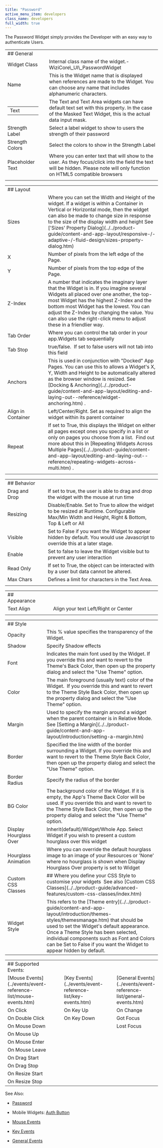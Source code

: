 ```yaml
---
title: "Password"
active_menu_item: developers
class_name: developers
full_width: true
---
```



The Password Widget simply provides the Developer with an easy way to authenticate Users.

<table>
<tr>
<td width="148">
## <a id="general"> </a> General

</td>
<td width="15">
</td>
<td width="779">
</td>
</tr>
<tr>
<td width="148">
Widget Class

</td>
<td width="15">
</td>
<td width="779">
Internal class name of the widget.- WiziCore\_UI\_PasswordWidget

</td>
</tr>
<tr>
<td width="148">
Name

</td>
<td width="15">
</td>
<td width="779">
This is the Widget name that is displayed when references are made to the Widget. You can choose any name that includes alphanumeric characters.

</td>
</tr>
<tr>
<td width="148">
<table>
<tr>
<td width="148">
Text

</td>
</tr>
</table>
</td>
<td width="15">
</td>
<td width="779">
The Text and Text Area widgets can have default text set with this property. In the case of the Masked Text Widget, this is the actual data input mask.

</td>
</tr>
<tr>
<td width="148">
Strength Label

</td>
<td width="15">
</td>
<td width="779">
Select a label widget to show to users the strength of their password

</td>
</tr>
<tr>
<td width="148">
Strength Colors

</td>
<td width="15">
</td>
<td width="779">
Select the colors to show in the Strength Label

</td>
</tr>
<tr>
<td width="148">
Placeholder Text

</td>
<td width="15">
</td>
<td width="779">
Where you can enter text that will show to the user. As they focus/click into the field the text will be hidden. Please note will only function on HTML5 compatible browsers

</td>
</tr>
<tr>
<td width="148">
</td>
<td width="15">
</td>
<td width="779">
</td>
</tr>
</table>
<table>
<tr>
<td width="148">
## <a id="layout"> </a> Layout

</td>
<td width="15">
</td>
<td width="779">
</td>
</tr>
<tr>
<td width="148">
Sizes

</td>
<td width="15">
</td>
<td width="779">
Where you can set the Width and Height of the widget. If a widget is within a Container in Vertical or Horizontal mode, then the widget can also be made to change size in response to the size of the display width and height See ['Sizes' Property Dialog](../../product-guide/content-and-app-layout/responsive-/-adaptive-/-fluid-design/sizes-property-dialog.htm)

</td>
</tr>
<tr>
<td width="148">
X

</td>
<td width="15">
</td>
<td width="779">
Number of pixels from the left edge of the Page.

</td>
</tr>
<tr>
<td width="148">
Y

</td>
<td width="15">
</td>
<td width="779">
Number of pixels from the top edge of the Page.

</td>
</tr>
<tr>
<td width="148">
Z-Index

</td>
<td width="15">
</td>
<td width="779">
A number that indicates the imaginary layer that the Widget is in. If you imagine several Widgets all placed over one another, the top-most Widget has the highest Z-Index and the bottom most Widget has the lowest. You can adjust the Z-Index by changing the value. You can also use the right-click menu to adjust these in a friendlier way.

</td>
</tr>
<tr>
<td width="148">
Tab Order

</td>
<td width="15">
</td>
<td width="779">
Where you can control the tab order in your app.Widgets tab sequentially

</td>
</tr>
<tr>
<td width="148">
Tab Stop

</td>
<td width="15">
</td>
<td width="779">
true/false.  If set to false users will not tab into this field

</td>
</tr>
<tr>
<td width="148">
Anchors

</td>
<td width="15">
</td>
<td width="779">
This is used in conjunction with "Docked" App Pages. You can use this to allows a Widget's X, Y, Width and Height to be automatically altered as the browser window is resized. See [Docking & Anchoring](../../product-guide/content-and-app-layout/editing-and-laying-out--reference/widget-anchoring.htm) .

</td>
</tr>
<tr>
<td width="148">
Align in Container

</td>
<td width="15">
</td>
<td width="779">
Left/Center/Right. Set as required to align the widget within its parent container

</td>
</tr>
<tr>
<td width="148">
Repeat

</td>
<td width="15">
</td>
<td width="779">
If set to True, this displays the Widget on either all pages except ones you specify in a list or only on pages you choose from a list.  Find out more about this in [Repeating Widgets Across Multiple Pages](../../product-guide/content-and-app-layout/editing-and-laying-out--reference/repeating-widgets-across-multi.htm) .

</td>
</tr>
<tr>
<td width="148">
</td>
<td width="15">
</td>
<td width="779">
</td>
</tr>
</table>
<table>
<tr>
<td width="148">
## <a id="behavior"> </a> Behavior

</td>
<td width="15">
</td>
<td width="779">
</td>
</tr>
<tr>
<td width="148">
Drag and Drop

</td>
<td width="15">
</td>
<td width="779">
If set to true, the user is able to drag and drop the widget with the mouse at run time

</td>
</tr>
<tr>
<td width="148">
Resizing

</td>
<td width="15">
</td>
<td width="779">
Disable/Enable. Set to True to allow the widget to be resized at Runtime. Configurable Max/Min Width and Height, Right & Bottom, Top & Left or All

</td>
</tr>
<tr>
<td width="148">
Visible

</td>
<td width="15">
</td>
<td width="779">
Set to False if you want the Widget to appear hidden by default. You would use Javascript to override this at a later stage.

</td>
</tr>
<tr>
<td width="148">
Enable

</td>
<td width="15">
</td>
<td width="779">
Set to false to leave the Widget visible but to prevent any user interaction

</td>
</tr>
<tr>
<td width="148">
Read Only

</td>
<td width="15">
</td>
<td width="779">
If set to True, the object can be interacted with by a user but data cannot be altered.

</td>
</tr>
<tr>
<td width="148">
Max Chars

</td>
<td width="15">
</td>
<td width="779">
Defines a limit for characters in the Text Area.

</td>
</tr>
<tr>
<td width="148">
</td>
<td width="15">
</td>
<td width="779">
</td>
</tr>
</table>
<table>
<tr>
<td width="146">
## <a id="appearance"> </a> Appearance

</td>
<td width="17">
</td>
<td width="780">
</td>
</tr>
<tr>
<td width="146">
Text Align

</td>
<td width="17">
</td>
<td width="780">
Align your text Left/Right or Center

</td>
</tr>
<tr>
<td width="146">
</td>
<td width="17">
</td>
<td width="780">
</td>
</tr>
</table>
<table>
<tr>
<td width="148">
## <a id="style"> </a> Style

</td>
<td width="15">
</td>
<td width="779">
</td>
</tr>
<tr>
<td width="148">
Opacity

</td>
<td width="15">
</td>
<td width="779">
This % value specifies the transparency of the Widget.

</td>
</tr>
<tr>
<td width="148">
Shadow

</td>
<td width="15">
</td>
<td width="779">
Specify Shadow effects

</td>
</tr>
<tr>
<td width="148">
Font

</td>
<td width="15">
</td>
<td width="779">
Indicates the main font used by the Widget. If you override this and want to revert to the Theme's Back Color, then open up the property dialog and select the "Use Theme" option.

</td>
</tr>
<tr>
<td width="148">
Color

</td>
<td width="15">
</td>
<td width="779">
The main foreground (usually text) color of the Widget.  If you override this and want to revert to the Theme Style Back Color, then open up the property dialog and select the "Use Theme" option.

</td>
</tr>
<tr>
<td width="148">
Margin

</td>
<td width="15">
</td>
<td width="779">
Used to specify the margin around a widget when the parent container is in Relative Mode. See [Setting a Margin](../../product-guide/content-and-app-layout/introduction/setting-a-margin.htm)

</td>
</tr>
<tr>
<td width="148">
Border

</td>
<td width="15">
</td>
<td width="779">
Specified the line width of the border surrounding a Widget. If you override this and want to revert to the Theme Style Back Color, then open up the property dialog and select the "Use Theme" option.

</td>
</tr>
<tr>
<td width="148">
Border Radius

</td>
<td width="15">
</td>
<td width="779">
Specify the radius of the border

</td>
</tr>
<tr>
<td width="148">
BG Color

</td>
<td width="15">
</td>
<td width="779">
The background color of the Widget. If it is empty, the App's Theme Back Color will be used. If you override this and want to revert to the Theme Style Back Color, then open up the property dialog and select the "Use Theme" option.

</td>
</tr>
<tr>
<td width="148">
Display Hourglass Over

</td>
<td width="15">
</td>
<td width="779">
Inherit(default)/Widget/Whole App. Select Widget if you wish to present a custom hourglass over this widget

</td>
</tr>
<tr>
<td width="148">
Hourglass Animation

</td>
<td width="15">
</td>
<td width="779">
Where you can override the default hourglass image to an image of your Resources or 'None' where no hourglass is shown when Display Hourglass Over property is set to Widget

</td>
</tr>
<tr>
<td width="148">
Custom CSS Classes

</td>
<td width="15">
</td>
<td width="779">
## Where you define your CSS Style to customise your widgets  See also [Custom CSS Classes](../../product-guide/advanced-features/custom-css-classes/index.htm)

</td>
</tr>
<tr>
<td width="148">
Widget Style

</td>
<td width="15">
</td>
<td width="779">
This refers to the [Theme entry](../../product-guide/content-and-app-layout/introduction/themes-styles/themesmanage.htm) that should be used to set the Widget's default appearance. Once a Theme Style has been selected, individual components such as Font and Colors can be Set to False if you want the Widget to appear hidden by default.

</td>
</tr>
</table>

<table>
<tr>
<td width="148">
## Supported Events:

</td>
<td width="15">
</td>
<td width="120">
</td>
<td width="17">
</td>
<td width="108">
</td>
</tr>
<tr>
<td width="148">
[Mouse Events](../events/event-reference-list/mouse-events.htm)

</td>
<td width="15">
</td>
<td width="120">
[Key Events](../events/event-reference-list/key-events.htm)

</td>
<td width="17">
</td>
<td width="108">
[General Events](../events/event-reference-list/general-events.htm)

</td>
</tr>
<tr>
<td width="148">
On Click

</td>
<td width="15">
</td>
<td width="120">
On Key Up

</td>
<td width="17">
</td>
<td width="108">
On Change

</td>
</tr>
<tr>
<td width="148">
On Double Click

</td>
<td width="15">
</td>
<td width="120">
On Key Down

</td>
<td width="17">
</td>
<td width="108">
Got Focus

</td>
</tr>
<tr>
<td width="148">
On Mouse Down

</td>
<td width="15">
</td>
<td width="120">
</td>
<td width="17">
</td>
<td width="108">
Lost Focus

</td>
</tr>
<tr>
<td width="148">
On Mouse Up

</td>
<td width="15">
</td>
<td width="120">
</td>
<td width="17">
</td>
<td width="108">
</td>
</tr>
<tr>
<td width="148">
On Mouse Enter

</td>
<td width="15">
</td>
<td width="120">
</td>
<td width="17">
</td>
<td width="108">
</td>
</tr>
<tr>
<td width="148">
On Mouse Leave

</td>
<td width="15">
</td>
<td width="120">
</td>
<td width="17">
</td>
<td width="108">
</td>
</tr>
<tr>
<td width="148">
On Drag Start

</td>
<td width="15">
</td>
<td width="120">
</td>
<td width="17">
</td>
<td width="108">
</td>
</tr>
<tr>
<td width="148">
On Drag Stop

</td>
<td width="15">
</td>
<td width="120">
</td>
<td width="17">
</td>
<td width="108">
</td>
</tr>
<tr>
<td width="148">
On Resize Start

</td>
<td width="15">
</td>
<td width="120">
</td>
<td width="17">
</td>
<td width="108">
</td>
</tr>
<tr>
<td width="148">
On Resize Stop

</td>
<td width="15">
</td>
<td width="120">
</td>
<td width="17">
</td>
<td width="108">
</td>
</tr>
</table>

See Also:

 - [Password](../../product-guide/advanced-features/authentication-for-your-apps/password.htm)

 - Mobile Widgets: [Auth Button](../mobile/auth-button.htm)

 - [Mouse Events](../events/event-reference-list/mouse-events.htm)

 - [Key Events](../events/event-reference-list/key-events.htm)

 - [General Events](../events/event-reference-list/general-events.htm)

